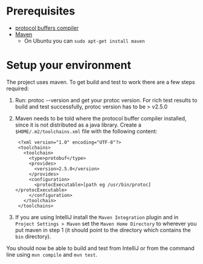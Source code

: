 # Prerequisites

* [protocol buffers compiler](https://github.com/google/protobuf)
* [Maven](http://maven.apache.org/download.cgi)
  * On Ubuntu you can `sudo apt-get install maven`

# Setup your environment
The project uses maven. To get build and test to work there are a few
steps required:

1. Run: protoc --version and get your protoc version. 
 For rich test results to build and test successfully, protoc version has to
 be > v2.5.0

1. Maven needs to be told where the protocol buffer compiler installed,
 since it is not distributed as a java library.
 Create a `$HOME/.m2/toolchains.xml` file with the following content:

        <?xml version="1.0" encoding="UTF-8"?>
        <toolchains>
          <toolchain>
            <type>protobuf</type>
            <provides>
              <version>2.5.0</version>
            </provides>
            <configuration>
              <protocExecutable>[path eg /usr/bin/protoc]</protocExecutable>
            </configuration>
          </toolchain>
        </toolchains>

1. If you are using IntelliJ install the `Maven Integration` plugin and
   in `Project Settings > Maven` set the `Maven Home Directory` to wherever
   you put maven in step 1 (it should point to the directory which contains
   the `bin` directory).

You should now be able to build and test from IntelliJ or from the command line
using `mvn compile` and `mvn test`.

